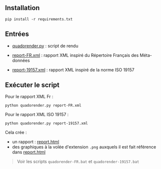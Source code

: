 ## Installation
	pip install -r requirements.txt


## Entrées
- [quadorender.py](quadorender.py) : script de rendu

- [report-FR.xml](report-FR.xml) : rapport XML inspiré du Répertoire Français des Méta-données
- [report-19157.xml](report-19157.xml) : rapport XML inspiré de la norme ISO 19157

## Exécuter le script
Pour le rapport XML Fr :

	python quadorender.py report-FR.xml

Pour le rapport XML ISO 19157 :

	python quadorender.py report-19157.xml

Cela crée :

- un rapport : [report.html](report.html)
- des graphiques à la volée d'extension  `.png` auxquels il est fait référence dans [report.html](report.html)

> Voir les scripts `quadorender-FR.bat` et `quadorender-19157.bat`
